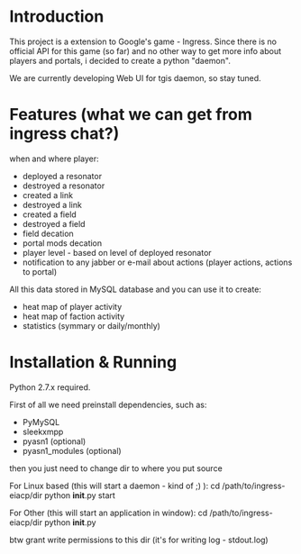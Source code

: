# Introduction

This project is a extension to Google's game - Ingress. Since there is no official API for this game (so far) and no other way to get more info about players and portals, i decided to create a python "daemon".

We are currently developing Web UI for tgis daemon, so stay tuned.

# Features (what we can get from ingress chat?)

when and where player:
* deployed a resonator
* destroyed a resonator
* created a link
* destroyed a link
* created a field
* destroyed a field
* field decation
* portal mods decation
* player level - based on level of deployed resonator
* notification to any jabber or e-mail about actions (player actions, actions to portal)

All this data stored in MySQL database and you can use it to create:
* heat map of player activity
* heat map of faction activity
* statistics (symmary or daily/monthly)

# Installation & Running

Python 2.7.x required.

First of all we need preinstall dependencies, such as:
* PyMySQL
* sleekxmpp
* pyasn1 (optional)
* pyasn1_modules (optional)

then you just need to change dir to where you put source

For Linux based (this will start a daemon - kind of ;) ):
cd /path/to/ingress-eiacp/dir
python __init__.py start

For Other (this will start an application in window):
cd /path/to/ingress-eiacp/dir
python __init__.py


btw grant write permissions to this dir (it's for writing log - stdout.log)